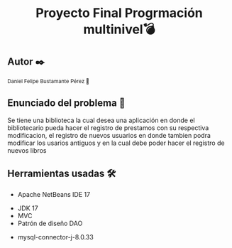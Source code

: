 <h1 align="center"> Proyecto Final Progrmación multinivel💣 </h1>
<h2> Autor ✒️ </h2>
<sub> Daniel Felipe Bustamante Pérez 🚀 </sub>

## Enunciado del problema	📰
Se tiene una biblioteca la cual desea una aplicación en donde el bibliotecario pueda hacer el registro de prestamos con su respectiva modificacion,
el registro de nuevos usuarios en donde tambien podra modificar los usarios antiguos y en la cual debe poder hacer el registro de nuevos libros

## Herramientas usadas 🛠️
- Apache NetBeans IDE 17
* JDK 17
* MVC
* Patrón de diseño DAO
+ mysql-connector-j-8.0.33



